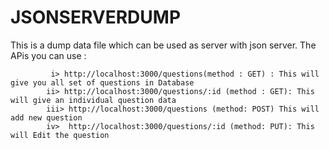 # JSONSERVERDUMP
This is a dump data file which can be used as server with json server.
The APis you can use : 

             i> http://localhost:3000/questions(method : GET) : This will give you all set of questions in Database
            ii> http://localhost:3000/questions/:id (method : GET): This will give an individual question data
            iii> http://localhost:3000/questions (method: POST) This will add new question
            iv>  http://localhost:3000/questions/:id (method: PUT): This will Edit the question 
